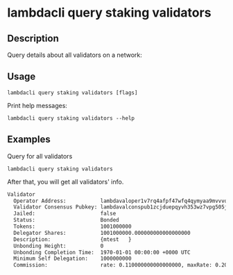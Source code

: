 # lambdacli query staking validators

## Description

Query details about all validators on a network:

## Usage

```
lambdacli query staking validators [flags]
```

Print help messages:
```
lambdacli query staking validators --help
```

## Examples

Query for all validators
```
lambdacli query staking validators
```

After that, you will get all validators' info.

```txt
Validator
  Operator Address:           lambdavaloper1v7rq4afpf47wfq4qymyaa9mvvvq69f7fvjhnk3
  Validator Consensus Pubkey: lambdavalconspub1zcjduepqyvh353wz7vpg505js0v34e85d59jzatfuu2c63rltrz6492xww7s30udf5
  Jailed:                     false
  Status:                     Bonded
  Tokens:                     1001000000
  Delegator Shares:           1001000000.000000000000000000
  Description:                {mtest   }
  Unbonding Height:           0
  Unbonding Completion Time:  1970-01-01 00:00:00 +0000 UTC
  Minimum Self Delegation:    1000000000
  Commission:                 rate: 0.110000000000000000, maxRate: 0.200000000000000000, maxChangeRate: 0.010000000000000000, updateTime: 2019-08-21 08:55:25.720033 +0000 UTC
```
